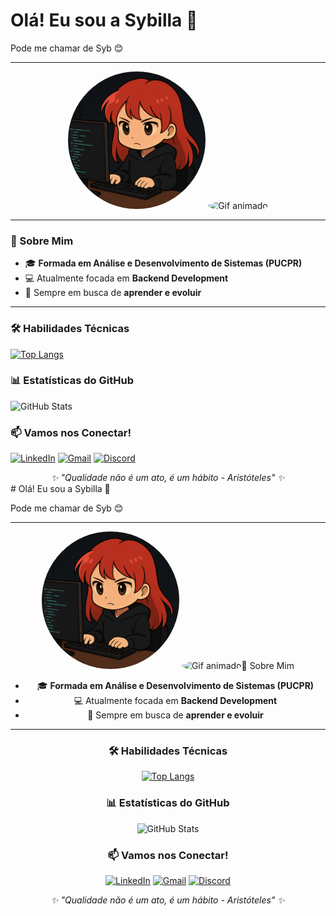 # Olá! Eu sou a Sybilla 👋

Pode me chamar de Syb 😊

---

<div align="center">
  <img src="./assets/sysy.png" alt="Foto da Sybilla" width="220" style="border-radius: 50%;">
  <img src="https://i.giphy.com/3oKIPnAiaMCws8nOsE.webp" alt="Gif animado" width="200" style="border-radius: 50%;">
</div>

---

### 🚀 Sobre Mim

- 🎓 **Formada em Análise e Desenvolvimento de Sistemas (PUCPR)**
- 💻 Atualmente focada em **Backend Development**
- 🌱 Sempre em busca de **aprender e evoluir**

---

### 🛠️ Habilidades Técnicas

[![Top Langs](https://github-readme-stats.vercel.app/api/top-langs/?username=sybzinha&layout=compact&theme=monokai)](https://github.com/anuraghazra/github-readme-stats)

### 📊 Estatísticas do GitHub

![GitHub Stats](https://github-readme-stats.vercel.app/api?username=sybzinha&theme=monokai&show_icons=true)

### 📫 Vamos nos Conectar!

[![LinkedIn](https://img.shields.io/badge/LinkedIn-0077B5?style=for-the-badge&logo=linkedin&logoColor=white)](https://www.linkedin.com/in/sybilla-coppi-955bb1274/)
[![Gmail](https://img.shields.io/badge/Gmail-333333?style=for-the-badge&logo=gmail&logoColor=red)](mailto:sybillafcoppi@gmail.com)
[![Discord](https://img.shields.io/badge/Discord-7289DA?style=for-the-badge&logo=discord&logoColor=white)](https://discord.com/channels/@sybzinha)

<div align="center">
  <em>✨ "Qualidade não é um ato, é um hábito - Aristóteles" ✨</em>
</div>
# Olá! Eu sou a Sybilla 👋

Pode me chamar de Syb 😊

---

<div align="center">
  <img src="./assets/sysy.png" alt="Foto da Sybilla" width="220" style="border-radius: 50%;">
  <img src="https://i.giphy.com/3oKIPnAiaMCws8nOsE.webp" alt="Gif animado" width="200" style="border-radius: 50%;>
</div>

---

### 🚀 Sobre Mim

- 🎓 **Formada em Análise e Desenvolvimento de Sistemas (PUCPR)**
- 💻 Atualmente focada em **Backend Development**
- 🌱 Sempre em busca de **aprender e evoluir**

---

### 🛠️ Habilidades Técnicas

[![Top Langs](https://github-readme-stats.vercel.app/api/top-langs/?username=sybzinha&layout=compact&theme=monokai)](https://github.com/anuraghazra/github-readme-stats)

### 📊 Estatísticas do GitHub

![GitHub Stats](https://github-readme-stats.vercel.app/api?username=sybzinha&theme=monokai&show_icons=true)

### 📫 Vamos nos Conectar!

[![LinkedIn](https://img.shields.io/badge/LinkedIn-0077B5?style=for-the-badge&logo=linkedin&logoColor=white)](https://www.linkedin.com/in/sybilla-coppi-955bb1274/)
[![Gmail](https://img.shields.io/badge/Gmail-333333?style=for-the-badge&logo=gmail&logoColor=red)](mailto:sybillafcoppi@gmail.com)
[![Discord](https://img.shields.io/badge/Discord-7289DA?style=for-the-badge&logo=discord&logoColor=white)](https://discord.com/channels/@sybzinha)

<div align="center">
  <em>✨ "Qualidade não é um ato, é um hábito - Aristóteles" ✨</em>
</div>
